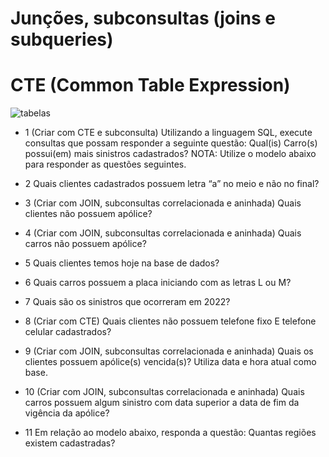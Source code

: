 
# Junções, subconsultas (joins e subqueries)

# CTE (Common Table Expression)

![tabelas](https://github.com/user-attachments/assets/9526730f-26ea-465c-9849-c6368d92526d)


- 1 (Criar com CTE e subconsulta) Utilizando a linguagem SQL, execute consultas que possam responder a 
seguinte questão: Qual(is) Carro(s) possui(em) mais sinistros cadastrados?
NOTA: Utilize o modelo abaixo para responder as questões seguintes.

- 2 Quais clientes cadastrados possuem letra “a” no meio e não no final?

- 3 (Criar com JOIN, subconsultas correlacionada e aninhada) Quais clientes não possuem apólice?
     
- 4 (Criar com JOIN, subconsultas correlacionada e aninhada) Quais carros não possuem apólice?
     
- 5 Quais clientes temos hoje na base de dados?
     
- 6 Quais carros possuem a placa iniciando com as letras L ou M?
     
- 7 Quais são os sinistros que ocorreram em 2022?
     
- 8 (Criar com CTE) Quais clientes não possuem telefone fixo E telefone celular cadastrados?
     
- 9 (Criar com JOIN, subconsultas correlacionada e aninhada) Quais os clientes possuem apólice(s) vencida(s)? Utiliza data e hora atual como base.

- 10 (Criar com JOIN, subconsultas correlacionada e aninhada) Quais carros possuem algum sinistro com data superior a data de fim da vigência da apólice?

- 11 Em relação ao modelo abaixo, responda a questão: Quantas regiões existem cadastradas?
